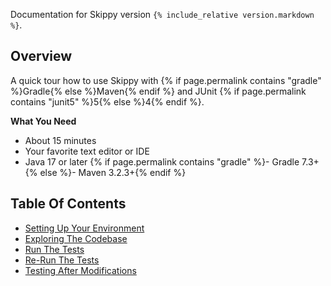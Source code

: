 Documentation for Skippy version `{% include_relative version.markdown %}`.

## Overview


A quick tour how to use Skippy with {% if page.permalink contains "gradle" %}Gradle{% else %}Maven{% endif %} and JUnit {% if page.permalink contains "junit5" %}5{% else %}4{% endif %}.

__What You Need__
- About 15 minutes
- Your favorite text editor or IDE
- Java 17 or later
{% if page.permalink contains "gradle" %}- Gradle 7.3+{% else %}- Maven 3.2.3+{% endif %}

## Table Of Contents

- [Setting Up Your Environment](#setting-up-your-environment)
- [Exploring The Codebase](#exploring-the-codebase)
- [Run The Tests](#run-the-tests)
- [Re-Run The Tests](#re-run-the-tests)
- [Testing After Modifications](#testing-after-modifications)
